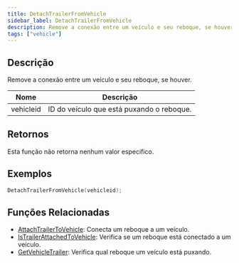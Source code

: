 ```yaml
---
title: DetachTrailerFromVehicle
sidebar_label: DetachTrailerFromVehicle
description: Remove a conexão entre um veículo e seu reboque, se houver.
tags: ["vehicle"]
---
```


## Descrição

Remove a conexão entre um veículo e seu reboque, se houver.

| Nome      | Descrição                |
| --------- | -------------------------- |
| vehicleid | ID do veículo que está puxando o reboque. |

## Retornos

Esta função não retorna nenhum valor específico.

## Exemplos

```c
DetachTrailerFromVehicle(vehicleid);
```

## Funções Relacionadas

- [AttachTrailerToVehicle](AttachTrailerToVehicle): Conecta um reboque a um veículo.
- [IsTrailerAttachedToVehicle](IsTrailerAttachedToVehicle): Verifica se um reboque está conectado a um veículo.
- [GetVehicleTrailer](GetVehicleTrailer): Verifica qual reboque um veículo está puxando.